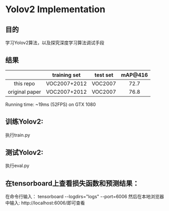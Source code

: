 # Yolov2 Implementation
## 目的
学习Yolov2算法，以及探究深度学习算法调试手段

## 结果
| | training set | test set | mAP@416 | 
| :--: | :--: | :--: | :--: | 
|this repo|VOC2007+2012|VOC2007|72.7|
|original paper|VOC2007+2012|VOC2007|76.8|

Running time: ~19ms (52FPS) on GTX 1080

## 训练Yolov2:
执行train.py
## 测试Yolov2:
执行eval.py
## 在tensorboard上查看损失函数和预测结果：
在命令行输入：
tensorboard --logdirs="logs" --port=6006
然后在本地浏览器中输入:
http://localhost:6006/即可查看
